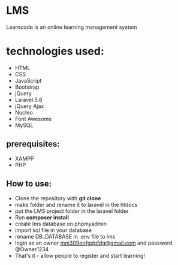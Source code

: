 # LMS
Learncode is an online learning management system

# technologies used:
- HTML
- CSS
- JavaScript
- Bootstrap
- jQuery
- Laravel 5.8
- jQuery Ajax
- Nucleo
- Font Awesome
- MySQL 

## prerequisites:
- XAMPP 
- PHP

## How to use:
- Clone the repository with __git clone__
- make folder and rename it to laravel in the htdocs 
- put the LMS project folder in the laravel folder
- Run __composer install__
- create lms database on phpmyadmin
- import sql file in your database
- rename DB_DATABASE in .env file to lms
- login as an owner mm309onfgdgfdg@gmail.com and password @Owner1234
- That's it - allow people to register and start learning!
